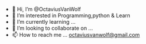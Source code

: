 - 👋 Hi, I’m @OctaviusVanWolf
- 👀 I’m interested in Programming,python & Learn 
- 🌱 I’m currently learning ...
- 💞️ I’m looking to collaborate on ...
- 📫 How to reach me ... octaviusvanwolf@gmail.com 

<!---
OctaviusVanWolf/OctaviusVanWolf is a ✨ special ✨ repository because its `README.md` (this file) appears on your GitHub profile.
You can click the Preview link to take a look at your changes.
--->
